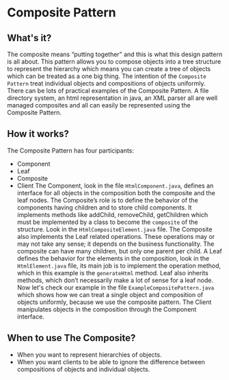 # Composite Pattern

## What's it?
The composite means “putting together” and this is what this design pattern is all about.
This pattern allows you to compose objects into a tree structure to represent the 
hierarchy which means you can create a tree of objects which can be treated as a one big thing. 
The intention of the `Composite Pattern` treat individual objects and compositions of objects uniformly.
There can be lots of practical examples of the Composite Pattern. 
A file directory system, an html representation in java, an XML parser all are well managed 
composites and all can easily be represented using the Composite Pattern.

## How it works?
The Composite Pattern has four participants:
- Component 
- Leaf
- Composite 
- Client
The Component, look in the file `HtmlComponent.java`, defines an interface for all objects in the composition 
both the composite and the leaf nodes. The Composite’s role is to define the behavior of the components having children 
and to store child components. It implements methods like addChild, removeChild, getChildren which must be implemented 
by a class to become the `composite` of the structure. Look in the `HtmlCompositeElement.java` file. 
The Composite also implements the Leaf related operations. These operations may or may not take any sense; 
it depends on the business functionality. The composite can have many children, but only one parent per child. A Leaf defines the behavior 
for the elements in the composition, look in the `HtmlElement.java` file, its main job is to implement the operation method, 
which in this example is the `generateHtml` method. Leaf also inherits methods, which don’t necessarily make a lot of sense for a leaf node.
Now let's check our example in the file `ExampleCompositePattern.java` which shows how we can treat 
a single object and composition of objects uniformly, because we use the composite pattern.
The Client manipulates objects in the composition through the Component interface.

## When to use The Composite?
- When you want to represent hierarchies of objects.
- When you want clients to be able to ignore the difference between compositions of objects and individual objects.

